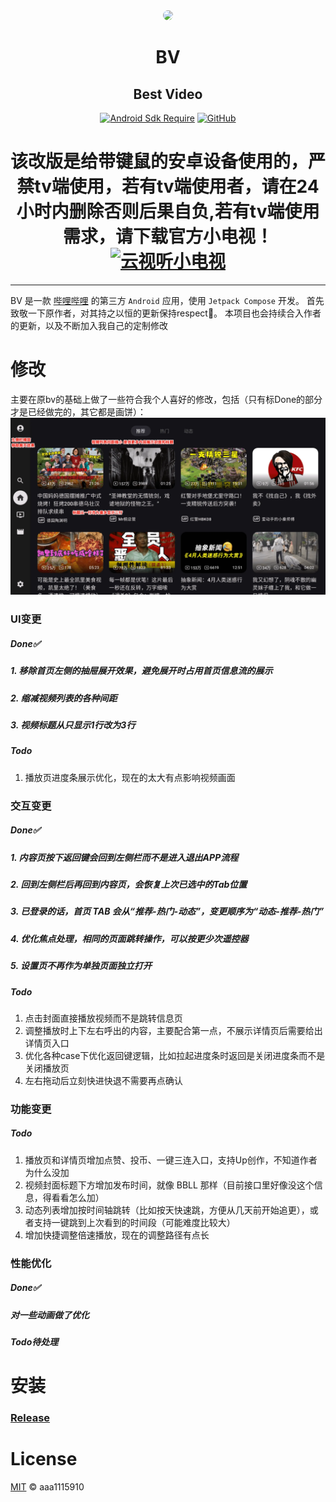 <div align="center">

<img src="app/src/main/res/drawable/ic_banner.webp" style="border-radius: 24px; margin-top: 32px;"/>

# BV
## Best Video

[![Android Sdk Require](https://img.shields.io/badge/Android-5.0%2B-informational?logo=android)](https://apilevels.com/#:~:text=Jetpack%20Compose%20requires%20a%20minSdk%20of%2021%20or%20higher)
[![GitHub](https://img.shields.io/github/license/aaa1115910/bv)](https://github.com/aaa1115910/bv)

# 该改版是给带键鼠的安卓设备使用的，严禁tv端使用，若有tv端使用者，请在24小时内删除否则后果自负,若有tv端使用需求，请下载官方小电视！[![云视听小电视](https://img.shields.io/badge/bilibili-下载-informational?logo=bilibili)](https://app.bilibili.com)
</div>

---
BV 是一款 [哔哩哔哩](https://www.bilibili.com) 的第三方 `Android` 应用，使用 `Jetpack Compose` 开发。
首先致敬一下原作者，对其持之以恒的更新保持respect🫡。
本项目也会持续合入作者的更新，以及不断加入我自己的定制修改

# 修改
主要在原bv的基础上做了一些符合我个人喜好的修改，包括（只有标Done的部分才是已经做完的，其它都是画饼）：
![screenshots.webp](screenshots.webp)

### UI变更
##### Done✅
##### 1. 移除首页左侧的抽屉展开效果，避免展开时占用首页信息流的展示
##### 2. 缩减视频列表的各种间距
##### 3. 视频标题从只显示1行改为3行

##### Todo
1. 播放页进度条展示优化，现在的太大有点影响视频画面

### 交互变更
##### Done✅
##### 1. 内容页按下返回键会回到左侧栏而不是进入退出APP流程
##### 2. 回到左侧栏后再回到内容页，会恢复上次已选中的Tab位置
##### 3. 已登录的话，首页 TAB 会从“推荐-热门-动态”，变更顺序为“动态-推荐-热门”
##### 4. 优化焦点处理，相同的页面跳转操作，可以按更少次遥控器
##### 5. 设置页不再作为单独页面独立打开

##### Todo
1. 点击封面直接播放视频而不是跳转信息页
2. 调整播放时上下左右呼出的内容，主要配合第一点，不展示详情页后需要给出详情页入口
3. 优化各种case下优化返回键逻辑，比如拉起进度条时返回是关闭进度条而不是关闭播放页
4. 左右拖动后立刻快进快退不需要再点确认

### 功能变更
##### Todo
1. 播放页和详情页增加点赞、投币、一键三连入口，支持Up创作，不知道作者为什么没加
2. 视频封面标题下方增加发布时间，就像 BBLL 那样（目前接口里好像没这个信息，得看看怎么加）
3. 动态列表增加按时间轴跳转（比如按天快速跳，方便从几天前开始追更），或者支持一键跳到上次看到的时间段（可能难度比较大）
4. 增加快捷调整倍速播放，现在的调整路径有点长

### 性能优化
##### Done✅
##### 对一些动画做了优化
##### Todo待处理

# 安装
### [Release](https://github.com/Leelion96/bv/releases)

# License
[MIT](LICENSE) © aaa1115910